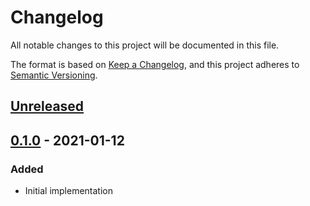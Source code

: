# Changelog

All notable changes to this project will be documented in this file.

The format is based on [Keep a Changelog](https://keepachangelog.com/en/1.0.0/),
and this project adheres to
[Semantic Versioning](https://semver.org/spec/v2.0.0.html).

## [Unreleased]

## [0.1.0] - 2021-01-12

### Added

- Initial implementation

[unreleased]:
  https://github.com/jordanbtucker/HexZipper/compare/v0.1.0...HEAD
[0.1.0]:
  https://github.com/jordanbtucker/HexZipper/releases/tag/v0.1.0
